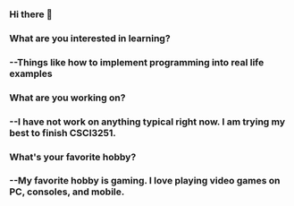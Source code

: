 ### Hi there 👋
###
### What are you interested in learning?
### --Things like how to implement programming into real life examples
###
### What are you working on?
### --I have not work on anything typical right now. I am trying my best to finish CSCI3251.
###
### What's your favorite hobby?
### --My favorite hobby is gaming. I love playing video games on PC, consoles, and mobile.

<!--
**1155158346/1155158346** is a ✨ _special_ ✨ repository because its `README.md` (this file) appears on your GitHub profile.

Here are some ideas to get you started:

- 🔭 I’m currently working on ...
- 🌱 I’m currently learning ...
- 👯 I’m looking to collaborate on ...
- 🤔 I’m looking for help with ...
- 💬 Ask me about ...
- 📫 How to reach me: ...
- 😄 Pronouns: ...
- ⚡ Fun fact: ...
-->
